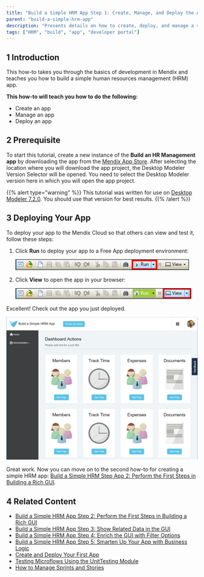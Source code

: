 ```yaml
---
title: "Build a Simple HRM App Step 1: Create, Manage, and Deploy the App"
parent: "build-a-simple-hrm-app"
description: "Presents details on how to create, deploy, and manage a simple HRM app."
tags: ["HRM", "build", "app", "developer portal"]
---
```


## 1 Introduction

This how-to takes you through the basics of development in Mendix and teaches you how to build a simple human resources management (HRM) app.

**This how-to will teach you how to do the following:**

* Create an app
* Manage an app
* Deploy an app

## 2 Prerequisite

To start this tutorial, create a new instance of the **Build an HR Management app** by downloading the app from the [Mendix App Store](https://appstore.home.mendix.com/link/app/61166/). After selecting the location where you will download the app project, the Desktop Modeler Version Selector will be opened. You need to select the Desktop Modeler version here in which you will open the app project.

{{% alert type="warning" %}}
This tutorial was written for use on [Desktop Modeler 7.2.0](https://appstore.home.mendix.com/link/modeler/7.2.0). You should use that version for best results.
{{% /alert %}}


## 3 Deploying Your App

To deploy your app to the Mendix Cloud so that others can view and test it, follow these steps:

1. Click **Run** to deploy your app to a Free App deployment environment:

    ![](attachments/build-a-simple-hrm-app/18580884.png)

2. Click **View** to open the app in your browser:

    ![](attachments/build-a-simple-hrm-app/18580885.png)

Excellent! Check out the app you just deployed.

![](attachments/build-a-simple-hrm-app/18580886.png)

Great work. Now you can move on to the second how-to for creating a simple HRM app: [Build a Simple HRM Step App 2: Perform the First Steps in Building a Rich GUI](build-a-simple-hrm-app-2-first-steps-in-building-a-rich-gui).

## 4 Related Content

* [Build a Simple HRM App Step 2: Perform the First Steps in Building a Rich GUI](build-a-simple-hrm-app-2-first-steps-in-building-a-rich-gui)
* [Build a Simple HRM App Step 3: Show Related Data in the GUI](build-a-simple-hrm-app-3-show-related-data-in-the-gui)
* [Build a Simple HRM App Step 4: Enrich the GUI with Filter Options](build-a-simple-hrm-app-4-enrich-the-gui-with-filter-options)
* [Build a Simple HRM App Step 5: Smarten Up Your App with Business Logic](build-a-simple-hrm-app-5-smarten-up-your-app-with-business-logic)
* [Create and Deploy Your First App](../modeling-basics/create-and-deploy-your-first-app)
* [Testing Microflows Using the UnitTesting Module](../testing/testing-microflows-using-the-unittesting-module)
* [How to Manage Sprints and Stories](/developerportal/howto/managing-your-application-requirements-with-mendix)
